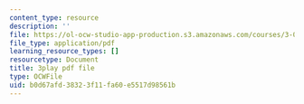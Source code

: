 ```yaml
---
content_type: resource
description: ''
file: https://ol-ocw-studio-app-production.s3.amazonaws.com/courses/3-091sc-introduction-to-solid-state-chemistry-fall-2010/b0d67afd38323f11fa60e5517d98561b_RikovZJdUmg.pdf
file_type: application/pdf
learning_resource_types: []
resourcetype: Document
title: 3play pdf file
type: OCWFile
uid: b0d67afd-3832-3f11-fa60-e5517d98561b
---
```

